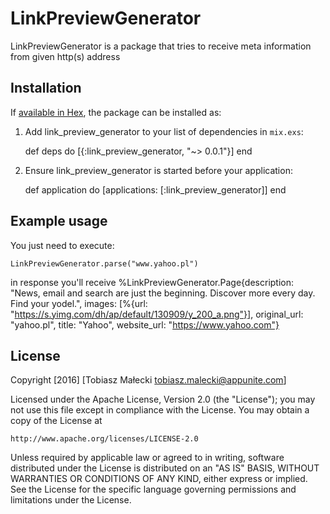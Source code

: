 # LinkPreviewGenerator

LinkPreviewGenerator is a package that tries to receive meta information from given http(s) address

## Installation

If [available in Hex](https://hex.pm/docs/publish), the package can be installed as:

  1. Add link_preview_generator to your list of dependencies in `mix.exs`:

        def deps do
          [{:link_preview_generator, "~> 0.0.1"}]
        end

  2. Ensure link_preview_generator is started before your application:

        def application do
          [applications: [:link_preview_generator]]
        end

## Example usage

You just need to execute:

    LinkPreviewGenerator.parse("www.yahoo.pl")

in response you'll receive
    %LinkPreviewGenerator.Page{description: "News, email and search are just the beginning. Discover more every day. Find your yodel.",
      images: [%{url: "https://s.yimg.com/dh/ap/default/130909/y_200_a.png"}],
      original_url: "yahoo.pl", title: "Yahoo", website_url: "https://www.yahoo.com"}

## License

  Copyright [2016] [Tobiasz Małecki <tobiasz.malecki@appunite.com>]

  Licensed under the Apache License, Version 2.0 (the "License");
  you may not use this file except in compliance with the License.
  You may obtain a copy of the License at

	http://www.apache.org/licenses/LICENSE-2.0


  Unless required by applicable law or agreed to in writing, software
  distributed under the License is distributed on an "AS IS" BASIS,
  WITHOUT WARRANTIES OR CONDITIONS OF ANY KIND, either express or implied.
  See the License for the specific language governing permissions and
  limitations under the License.
